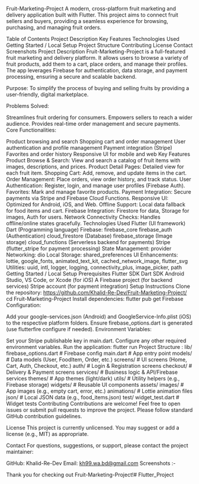 Fruit-Marketing-Project
A modern, cross-platform fruit marketing and delivery application built with Flutter. This project aims to connect fruit sellers and buyers, providing a seamless experience for browsing, purchasing, and managing fruit orders.

Table of Contents
Project Description
Key Features
Technologies Used
Getting Started / Local Setup
Project Structure
Contributing
License
Contact
Screenshots
Project Description
Fruit-Marketing-Project is a full-featured fruit marketing and delivery platform. It allows users to browse a variety of fruit products, add them to a cart, place orders, and manage their profiles. The app leverages Firebase for authentication, data storage, and payment processing, ensuring a secure and scalable backend.

Purpose:
To simplify the process of buying and selling fruits by providing a user-friendly, digital marketplace.

Problems Solved:

Streamlines fruit ordering for consumers.
Empowers sellers to reach a wider audience.
Provides real-time order management and secure payments.
Core Functionalities:

Product browsing and search
Shopping cart and order management
User authentication and profile management
Payment integration (Stripe)
Favorites and order history
Responsive UI for mobile and web
Key Features
Product Browse & Search: View and search a catalog of fruit items with images, descriptions, and prices.
Product Detail Pages: Detailed view for each fruit item.
Shopping Cart: Add, remove, and update items in the cart.
Order Management: Place orders, view order history, and track status.
User Authentication: Register, login, and manage user profiles (Firebase Auth).
Favorites: Mark and manage favorite products.
Payment Integration: Secure payments via Stripe and Firebase Cloud Functions.
Responsive UI: Optimized for Android, iOS, and Web.
Offline Support: Local data fallback for food items and cart.
Firebase Integration: Firestore for data, Storage for images, Auth for users.
Network Connectivity Checks: Handles offline/online states gracefully.
Technologies Used
Flutter (UI framework)
Dart (Programming language)
Firebase:
firebase_core
firebase_auth (Authentication)
cloud_firestore (Database)
firebase_storage (Image storage)
cloud_functions (Serverless backend for payments)
Stripe (flutter_stripe for payment processing)
State Management: provider
Networking: dio
Local Storage: shared_preferences
UI Enhancements: lottie, google_fonts, animated_text_kit, cached_network_image, flutter_svg
Utilities: uuid, intl, logger, logging, connectivity_plus, image_picker, path
Getting Started / Local Setup
Prerequisites
Flutter SDK
Dart SDK
Android Studio, VS Code, or Xcode (for iOS)
A Firebase project (for backend services)
Stripe account (for payment integration)
Setup Instructions
Clone the repository:
https://github.com/Khalid-Re-Dev/Fruit-Marketing-Project/
cd Fruit-Marketing-Project
Install dependencies:
flutter pub get
Firebase Configuration:

Add your google-services.json (Android) and GoogleService-Info.plist (iOS) to the respective platform folders.
Ensure firebase_options.dart is generated (use flutterfire configure if needed).
Environment Variables:

Set your Stripe publishable key in main.dart.
Configure any other required environment variables.
Run the application:
flutter run
Project Structure :
lib/
  firebase_options.dart         # Firebase config
  main.dart                    # App entry point
  models/                      # Data models (User, FoodItem, Order, etc.)
  screens/                     # UI screens (Home, Cart, Auth, Checkout, etc.)
    auth/                      # Login & Registration screens
    checkout/                  # Delivery & Payment screens
  services/                    # Business logic & API/Firebase services
  themes/                      # App themes (light/dark)
  utils/                       # Utility helpers (e.g., Firebase storage)
  widgets/                     # Reusable UI components
assets/
  images/                      # App images (e.g., empty cart, error, etc.)
  animations/                  # Lottie animation files
  json/                        # Local JSON data (e.g., food_items.json)
test/
  widget_test.dart             # Widget tests
Contributing
Contributions are welcome!
Feel free to open issues or submit pull requests to improve the project. Please follow standard GitHub contribution guidelines.

License
This project is currently unlicensed. You may suggest or add a license (e.g., MIT) as appropriate.

Contact
For questions, suggestions, or support, please contact the project maintainer:

GitHub: Khalid-Re-Dev
Email: kh99.wa.bd@gmail.com
Screenshots :-


Thank you for checking out Fruit-Marketing-Project!# Flutter_Project
